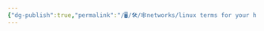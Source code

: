 ```yaml
---
{"dg-publish":true,"permalink":"/🖥/🛠/🕸networks/linux terms for your hard drive and devices explained/","tags":["unix"]}
---
```




